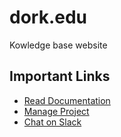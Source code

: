 # dork.edu
Kowledge base website

## Important Links
* [Read Documentation](https://github.com/Xpitfire/dork.edu/wiki)
* [Manage Project](https://github.com/Xpitfire/dork.edu/projects)
* [Chat on Slack](https://dorkedu.slack.com/)

